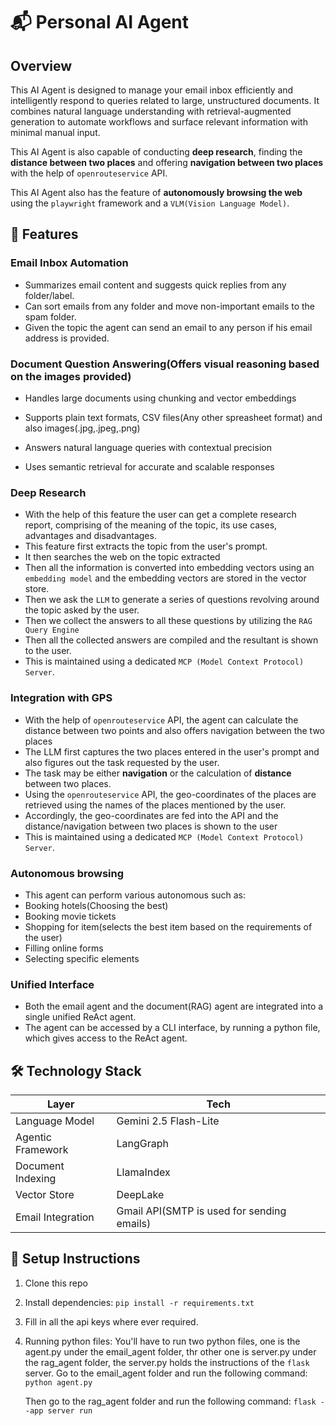 # 📬 Personal AI Agent
## Overview
This AI Agent is designed to manage your email inbox efficiently and intelligently respond to queries related to large, unstructured documents. It combines natural language understanding with retrieval-augmented generation to automate workflows and surface relevant information with minimal manual input.

This AI Agent is also capable of conducting **deep research**, finding the **distance between two places** and offering **navigation between two places** with the help of `openrouteservice` API. 

This AI Agent also has the feature of **autonomously browsing the web** using the `playwright` framework and a `VLM(Vision Language Model)`.

## 🚀 Features
### Email Inbox Automation
- Summarizes email content and suggests quick replies from any folder/label.
- Can sort emails from any folder and move non-important emails to the spam folder.
- Given the topic the agent can send an email to any person if his email address is provided.

### Document Question Answering(Offers visual reasoning based on the images provided)

- Handles large documents using chunking and vector embeddings

- Supports plain text formats, CSV files(Any other spreasheet format) and also images(.jpg,.jpeg,.png)
- Answers natural language queries with contextual precision
- Uses semantic retrieval for accurate and scalable responses

### Deep Research

- With the help of this feature the user can get a complete research report, comprising of the meaning of the topic, its use cases, advantages and disadvantages.
- This feature first extracts the topic from the user's prompt.
- It then searches the web on the topic extracted
- Then all the information is converted into embedding vectors using an `embedding model` and the embedding vectors are stored in the vector store.
- Then we ask the `LLM` to generate a series of questions revolving around the topic asked by the user.
- Then we collect the answers to all these questions by utilizing the `RAG Query Engine`
- Then all the collected answers are compiled and the resultant is shown to the user.
- This is maintained using a dedicated `MCP (Model Context Protocol) Server`.

### Integration with GPS
- With the help of `openrouteservice` API, the agent can calculate the distance between two points and also offers navigation between the two places
- The LLM first captures the two places entered in the user's prompt and also figures out the task requested by the user.
- The task may be either **navigation** or the calculation of **distance** between two places.
- Using the `openrouteservice` API, the geo-coordinates of the places are retrieved using the names of the places mentioned by the user.
- Accordingly, the geo-coordinates are fed into the API and the distance/navigation between two places is shown to the user
- This is maintained using a dedicated `MCP (Model Context Protocol) Server`.
### Autonomous browsing
- This agent can perform various autonomous such as:
- Booking hotels(Choosing the best)
- Booking movie tickets
- Shopping for item(selects the best item based on the requirements of the user)
- Filling online forms
- Selecting specific elements
### Unified Interface
- Both the email agent and the document(RAG) agent are integrated into a single unified ReAct agent.
- The agent can be accessed by a CLI interface, by running a python file, which gives access to the ReAct agent.

## 🛠️ Technology Stack
| Layer            | Tech                                      |
|------------------|-------------------------------------------|
| Language Model   | Gemini 2.5 Flash-Lite                     |
| Agentic Framework| LangGraph                                 |
| Document Indexing| LlamaIndex                                |
| Vector Store     | DeepLake                                  |
| Email Integration| Gmail API(SMTP is used for sending emails)|
 
## 📁 Setup Instructions
1. Clone this repo
2. Install dependencies:
   `pip install -r requirements.txt`
3. Fill in all the api keys where ever required.
4. Running python files: You'll have to run two python files, one is the agent.py under the email_agent folder, thr other one is server.py under the rag_agent folder, the server.py holds the instructions of the `flask` server.
   Go to the email_agent folder and run the following command:
   `python agent.py`

   Then go to the rag_agent folder and run the following command:
   `flask --app server run`
